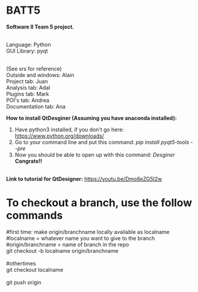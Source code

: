 # BATT5
<b>Software II Team 5 project.<br><br></b>

Language: Python<br>
GUI Library: pyqt<br><br>

(See srs for reference)<br>
Outside and windows: Alain<br>
Project tab: Juan<br>
Analysis tab: Adal<br>
Plugins tab: Mark<br>
POI's tab: Andrea<br>
Documentation tab: Ana<br>

<b>How to install QtDesginer (Assuming you have anaconda installed):</b> <br>
1. Have python3 installed, if you don't go here: https://www.python.org/downloads/ <br>
2. Go to your command line and put this command: <i>pip install pyqt5-tools --pre</i> <br>
3. Now you should be able to open up with this command: <i>Desginer</i> <br>
<b>Congrats!!</b><br><br>

<b>Link to tutorial for QtDesigner:</b> https://youtu.be/Dmo8eZG5I2w

# To checkout a branch, use the follow commands<br>

#first time: make origin/branchname locally available as localname<br>
#localname = whatever name you want to give to the branch<br>
#origin/branchname = name of branch in the repo<br>
git checkout -b localname origin/branchname <br>
<br>
#othertimes <br>
git checkout localname <br>
<br>
git push origin<br>

